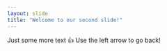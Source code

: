 ```yaml
---
layout: slide
title: "Welcome to our second slide!"
---
```

Just some more text :+1:
Use the left arrow to go back!

